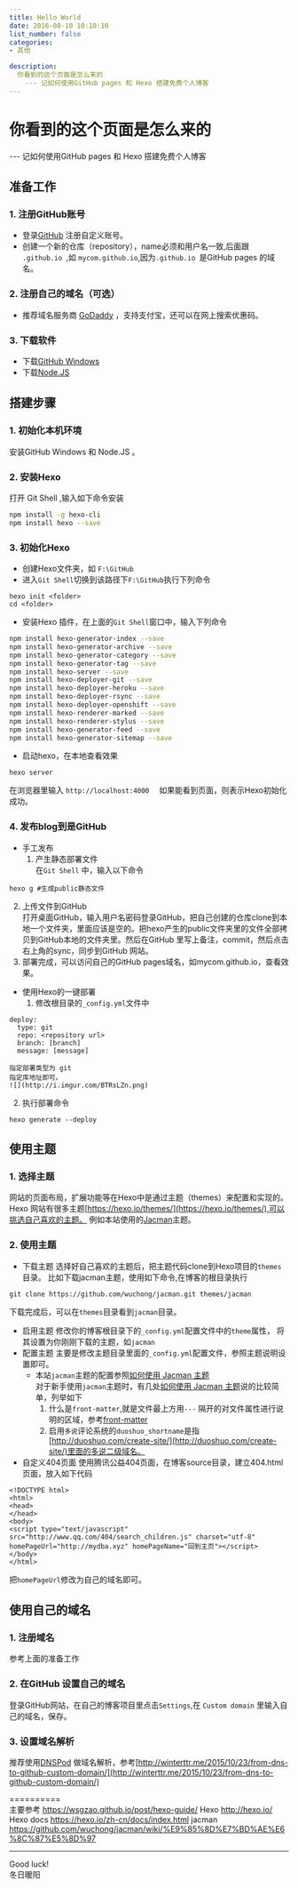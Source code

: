 ```yaml
---
title: Hello World  
date: 2016-08-10 10:10:10  
list_number: false  
categories:  
- 其他

description:  
  你看到的这个页面是怎么来的  
    --- 记如何使用GitHub pages 和 Hexo 搭建免费个人博客
---
```



# 你看到的这个页面是怎么来的
  --- 记如何使用GitHub pages 和 Hexo 搭建免费个人博客



## 准备工作

### 1. 注册GitHub账号  
- 登录[GitHub](https://github.com/) 注册自定义账号。
- 创建一个新的仓库（repository），name必须和用户名一致,后面跟
`.github.io `,如 `mycom.github.io`,因为`.github.io `是GitHub pages 的域名。

### 2. 注册自己的域名（可选）
- 推荐域名服务商 [GoDaddy](http://www.godaddy.com/) ，支持支付宝，还可以在网上搜索优惠码。

### 3. 下载软件
- 下载[GitHub Windows](https://windows.github.com/)
- 下载[Node.JS](http://nodejs.org/)

## 搭建步骤

### 1. 初始化本机环境
安装GitHub Windows 和 Node.JS 。
### 2. 安装Hexo
打开 Git Shell ,输入如下命令安装
``` sh
npm install -g hexo-cli
npm install hexo --save
```

### 3. 初始化Hexo
- 创建Hexo文件夹，如 ` F:\GitHub `
- 进入` Git Shell `切换到该路径下` F:\GitHub `执行下列命令
```
hexo init <folder>
cd <folder>
```
- 安装Hexo 插件，在上面的` Git Shell `窗口中，输入下列命令
```bash
npm install hexo-generator-index --save
npm install hexo-generator-archive --save
npm install hexo-generator-category --save
npm install hexo-generator-tag --save
npm install hexo-server --save
npm install hexo-deployer-git --save
npm install hexo-deployer-heroku --save
npm install hexo-deployer-rsync --save
npm install hexo-deployer-openshift --save
npm install hexo-renderer-marked --save
npm install hexo-renderer-stylus --save
npm install hexo-generator-feed --save
npm install hexo-generator-sitemap --save
```
- 启动hexo，在本地查看效果
```
hexo server
```
在浏览器里输入 `http://localhost:4000  `
如果能看到页面，则表示Hexo初始化成功。

### 4. 发布blog到是GitHub
- 手工发布  
  1. 产生静态部署文件     
在` Git Shell ` 中，输入以下命令
```
hexo g #生成public静态文件
```
  2. 上传文件到GitHub   
打开桌面GitHub，输入用户名密码登录GitHub，把自己创建的仓库clone到本地一个文件夹，里面应该是空的。把hexo产生的public文件夹里的文件全部拷贝到GitHub本地的文件夹里。然后在GitHub 里写上备注，commit，然后点击右上角的sync，同步到GitHub 网站。
  3. 部署完成，可以访问自己的GitHub pages域名，如mycom.github.io，查看效果。

- 使用Hexo的一键部署  
  1. 修改根目录的`_config.yml`文件中
```
deploy:
  type: git
  repo: <repository url>
  branch: [branch]
  message: [message]
```

    指定部署类型为 git  
    指定库地址即可。
    ![](http://i.imgur.com/BTRsLZn.png)
  2. 执行部署命令
```
hexo generate --deploy
```


## 使用主题
### 1. 选择主题  
网站的页面布局，扩展功能等在Hexo中是通过主题（themes）来配置和实现的。
Hexo 网站有很多主题[https://hexo.io/themes/](https://hexo.io/themes/),可以挑选自己喜欢的主题。
例如本站使用的[Jacman](https://github.com/wuchong/jacman)主题。

### 2. 使用主题  
- 下载主题
选择好自己喜欢的主题后，把主题代码clone到Hexo项目的`themes`目录。
比如下载jacman主题，使用如下命令,在博客的根目录执行
```
git clone https://github.com/wuchong/jacman.git themes/jacman
```
下载完成后，可以在`themes`目录看到`jacman`目录。
- 启用主题
修改你的博客根目录下的`_config.yml`配置文件中的`theme`属性，
将其设置为你刚刚下载的主题，如`jacman`
- 配置主题
主要是修改主题目录里面的`_config.yml`配置文件，参照主题说明设置即可。
  - 本站`jacman`主题的配置参照[如何使用 Jacman 主题](http://jacman.wuchong.me/2014/11/20/how-to-use-jacman/)  
  对于新手使用`jacman`主题时，有几处[如何使用 Jacman 主题](http://jacman.wuchong.me/2014/11/20/how-to-use-jacman/)说的比较简单，列举如下
    1. 什么是`front-matter`,就是文件最上方用`---` 隔开的对文件属性进行说明的区域，参考[front-matter](https://hexo.io/zh-cn/docs/permalinks.html)
    2. 启用`多说`评论系统的`duoshuo_shortname`是指[http://duoshuo.com/create-site/](http://duoshuo.com/create-site/)里面的多说二级域名。
- 自定义404页面
使用腾讯公益404页面，在博客source目录，建立404.html页面，放入如下代码
```
<!DOCTYPE html>
<html>
<head>
</head>
<body>
<script type="text/javascript" src="http://www.qq.com/404/search_children.js" charset="utf-8" homePageUrl="http://mydba.xyz" homePageName="回到主页"></script>
</body>
</html>
```
把`homePageUrl`修改为自己的域名即可。

## 使用自己的域名

### 1. 注册域名
参考上面的准备工作

### 2. 在GitHub 设置自己的域名
登录GitHub网站，在自己的博客项目里点击`Settings`,在  `Custom domain` 里输入自己的域名，保存。

### 3. 设置域名解析
推荐使用[DNSPod](https://www.dnspod.cn/)  做域名解析，参考[http://winterttr.me/2015/10/23/from-dns-to-github-custom-domain/](http://winterttr.me/2015/10/23/from-dns-to-github-custom-domain/)

==========  
主要参考 https://wsgzao.github.io/post/hexo-guide/
Hexo http://hexo.io/
Hexo docs https://hexo.io/zh-cn/docs/index.html
jacman  https://github.com/wuchong/jacman/wiki/%E9%85%8D%E7%BD%AE%E6%8C%87%E5%8D%97


---
Good luck!  
冬日暖阳
